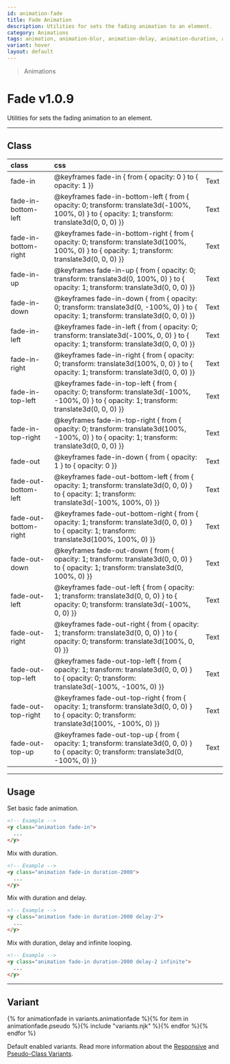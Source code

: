```yaml
---
id: animation-fade
title: Fade Animation
description: Utilities for sets the fading animation to an element.
category: Animations
tags: animation, animation-blur, animation-delay, animation-duration, animation-loop, animation-roll, animation-slide
variant: hover
layout: default
---
```


> Animations

# Fade <span class="ml-1 px-2 py-1 text-sm text-gray-600 (dark)text-charcoal-100 bg-gray-300 (dark)bg-gray-600">v1.0.9</span>

Utilities for sets the fading animation to an element.

---

## Class

| <span class="px-3 py-1 text-white (dark)text-charcoal-100 bg-charcoal-100 (dark)bg-gray-600 rounded-full">class</span> | <span class="px-3 py-1 text-white (dark)text-charcoal-100 bg-charcoal-100 (dark)bg-gray-600 rounded-full">css</span> | |
|:--|:--|:-:|
| fade-in | @keyframes fade-in { from { opacity: 0 } to { opacity: 1 }} | <y class="text-lg animation fade-in duration-800 delay-2 loop-infinite">Text</y> |
| fade-in-bottom-left | @keyframes fade-in-bottom-left { from { opacity: 0; transform: translate3d(-100%, 100%, 0) } to { opacity: 1; transform: translate3d(0, 0, 0) }} | <y class="text-lg animation fade-in-bottom-left duration-800 delay-2 loop-infinite">Text</y> |
| fade-in-bottom-right | @keyframes fade-in-bottom-right { from { opacity: 0; transform: translate3d(100%, 100%, 0) } to { opacity: 1; transform: translate3d(0, 0, 0) }} | <y class="text-lg animation fade-in-bottom-right duration-800 delay-2 loop-infinite">Text</y> |
| fade-in-up | @keyframes fade-in-up { from { opacity: 0; transform: translate3d(0, 100%, 0) } to { opacity: 1; transform: translate3d(0, 0, 0) }} | <y class="text-lg animation fade-in-up duration-800 delay-2 loop-infinite">Text</y> |
| fade-in-down | @keyframes fade-in-down { from { opacity: 0; transform: translate3d(0, -100%, 0) } to { opacity: 1; transform: translate3d(0, 0, 0) }} | <y class="text-lg animation fade-in-down duration-800 delay-2 loop-infinite">Text</y> |
| fade-in-left | @keyframes fade-in-left { from { opacity: 0; transform: translate3d(-100%, 0, 0) } to { opacity: 1; transform: translate3d(0, 0, 0) }} | <y class="text-lg animation fade-in-left duration-800 delay-2 loop-infinite">Text</y> |
| fade-in-right | @keyframes fade-in-right { from { opacity: 0; transform: translate3d(100%, 0, 0) } to { opacity: 1; transform: translate3d(0, 0, 0) }} | <y class="text-lg animation fade-in-right duration-800 delay-2 loop-infinite">Text</y> |
| fade-in-top-left | @keyframes fade-in-top-left { from { opacity: 0; transform: translate3d(-100%, -100%, 0) } to { opacity: 1; transform: translate3d(0, 0, 0) }} | <y class="text-lg animation fade-in-top-left duration-800 delay-2 loop-infinite">Text</y> |
| fade-in-top-right | @keyframes fade-in-top-right { from { opacity: 0; transform: translate3d(100%, -100%, 0) } to { opacity: 1; transform: translate3d(0, 0, 0) }} | <y class="text-lg animation fade-in-top-right duration-800 delay-2 loop-infinite">Text</y> |
| fade-out | @keyframes fade-in-down { from { opacity: 1 } to { opacity: 0 }} | <y class="text-lg animation fade-out duration-800 delay-2 loop-infinite">Text</y> |
| fade-out-bottom-left | @keyframes fade-out-bottom-left { from { opacity: 1; transform: translate3d(0, 0, 0) } to { opacity: 1; transform: translate3d(-100%, 100%, 0) }} | <y class="text-lg animation fade-out-bottom-left duration-800 delay-2 loop-infinite">Text</y> |
| fade-out-bottom-right | @keyframes fade-out-bottom-right { from { opacity: 1; transform: translate3d(0, 0, 0) } to { opacity: 1; transform: translate3d(100%, 100%, 0) }} | <y class="text-lg animation fade-out-bottom-right duration-800 delay-2 loop-infinite">Text</y> |
| fade-out-down | @keyframes fade-out-down { from { opacity: 1; transform: translate3d(0, 0, 0) } to { opacity: 1; transform: translate3d(0, 100%, 0) }} | <y class="text-lg animation fade-out-down duration-800 delay-2 loop-infinite">Text</y> |
| fade-out-left | @keyframes fade-out-left { from { opacity: 1; transform: translate3d(0, 0, 0) } to { opacity: 0; transform: translate3d(-100%, 0, 0) }} | <y class="text-lg animation fade-out-left duration-800 delay-2 loop-infinite">Text</y> |
| fade-out-right | @keyframes fade-out-right { from { opacity: 1; transform: translate3d(0, 0, 0) } to { opacity: 0; transform: translate3d(100%, 0, 0) }} | <y class="text-lg animation fade-out-right duration-800 delay-2 loop-infinite">Text</y> |
| fade-out-top-left | @keyframes fade-out-top-left { from { opacity: 1; transform: translate3d(0, 0, 0) } to { opacity: 0; transform: translate3d(-100%, -100%, 0) }} | <y class="text-lg animation fade-out-top-left duration-800 delay-2 loop-infinite">Text</y> |
| fade-out-top-right | @keyframes fade-out-top-right { from { opacity: 1; transform: translate3d(0, 0, 0) } to { opacity: 0; transform: translate3d(100%, -100%, 0) }} | <y class="text-lg animation fade-out-top-right duration-800 delay-2 loop-infinite">Text</y> |
| fade-out-top-up | @keyframes fade-out-top-up { from { opacity: 1; transform: translate3d(0, 0, 0) } to { opacity: 0; transform: translate3d(0, -100%, 0) }} | <y class="text-lg animation fade-out-top-up duration-800 delay-2 loop-infinite">Text</y> |

---

## Usage

Set basic fade animation.

```html
<!-- Example -->
<y class="animation fade-in">
  ...
</y>
```

Mix with duration.

```html
<!-- Example -->
<y class="animation fade-in duration-2000">
  ...
</y>
```

Mix with duration and delay.

```html
<!-- Example -->
<y class="animation fade-in duration-2000 delay-2">
  ...
</y>
```

Mix with duration, delay and infinite looping.

```html
<!-- Example -->
<y class="animation fade-in duration-2000 delay-2 infinite">
  ...
</y>
```

---

## Variant

<y class="flex flex-gap-2 flex-wrap justify-start items-center">{% for animationfade in variants.animationfade %}{% for item in animationfade.pseudo %}{% include "variants.njk" %}{% endfor %}{% endfor %}</y>

Default enabled variants. Read more information about the [Responsive](/responsive) and [Pseudo-Class Variants](/pseudo-class-variants/).

